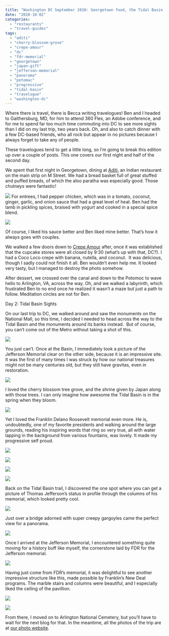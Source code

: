 ```yaml
---
title: "Washington DC September 2010: Georgetown food, the Tidal Basin, and FDR and Jefferson Memorials"
date: "2010-10-02"
categories: 
  - "restaurants"
  - "travel-guides"
tags: 
  - "aditi"
  - "cherry-blossom-grove"
  - "crepe-amour"
  - "dc"
  - "fdr-memorial"
  - "georgetown"
  - "japan-gift"
  - "jefferson-memorial"
  - "panorama"
  - "potomac"
  - "progressive"
  - "tidal-basin"
  - "travelogue"
  - "washington-dc"
---
```


Where there is travel, there is Becca writing travelogues! Ben and I headed to Gaithersburg, MD, for him to attend 360 Flex, an Adobe conference, and for me to spend far too much time commuting into DC to see more sights than I did on my last trip, two years back. Oh, and also to catch dinner with a few DC-based friends, who all rock but appear in no pictures because I always forget to take any of people.

These travelogues tend to get a little long, so I’m going to break this edition up over a couple of posts. This one covers our first night and half of the second day.

We spent that first night in Georgetown, dining at [Aditi](http://www.google.com/url?sa=t&source=web&cd=2&ved=0CBkQFDAB&url=http%3A%2F%2Fwww.dineaditi.com%2F&rct=j&q=adita%20indian%20dc&ei=Ga-jTMzjHMSBlAfTy-HSBA&usg=AFQjCNG-yrjOuFtRFNHAkvbVr37annHaSg&sig2=OUWvu5FNFi8iz5Yq_lDmjQ&cad=rja), an Indian restaurant on the main strip on M Street. We had a bread basket full of great stuffed and puffed breads, of which the aloo paratha was especially good. Those chutneys were fantastic!

![](http://www.blastanova.com/photoalbum/Adventures/Washington%20DC%202010/awdc003.jpg)  For entrees, I had pepper chicken, which was in a tomato, coconut, ginger, garlic, and onion sauce that had a great level of heat. Ben had the lamb in pickling spices, braised with yogurt and cooked in a special spice blend.

![](http://www.blastanova.com/photoalbum/Adventures/Washington%20DC%202010/awdc004.jpg)

Of course, I liked his sauce better and Ben liked mine better. That’s how it always goes with couples.

We walked a few doors down to [Crepe Amour](http://www.google.com/url?sa=t&source=web&cd=1&ved=0CBIQFjAA&url=http%3A%2F%2Fwww.crepeamour.com%2F&rct=j&q=crepe%20amour%20dc&ei=hbKjTMSJG8GqlAf2kYD3BA&usg=AFQjCNGLUiuO2Qn0MiHEn08gjX0siJ5e2Q&sig2=28GGvs8WrQvQhm31BNyZjQ&cad=rja) after, once it was established that the cupcake stores were all closed by 9:30 (what’s up with that, DC?). I had a Coco Loco crepe with banana, nutella, and coconut.  It was delicious, though I sadly could not finish it all. Ben wouldn’t even help me. It looked very tasty, but I managed to destroy the photo somehow.

After dessert, we crossed over the canal and down to the Potomoc to wave hello to Arlington, VA, across the way. Oh, and we walked a labyrinth, which frustrated Ben to no end once he realized it wasn’t a maze but just a path to follow. Meditation circles are not for Ben.

Day 2: Tidal Basin Sights

On our last trip to DC, we walked around and saw the monuments on the National Mall, so this time, I decided I needed to head across the way to the Tidal Basin and the monuments around its banks instead.  But of course, you can’t come out of the Metro without taking a shot of this.

![](http://www.blastanova.com/photoalbum/Adventures/Washington%20DC%202010/wdc002.JPG)

You just can’t. Once at the Basin, I immediately took a picture of the Jefferson Memorial clear on the other side, because it is an impressive site. It was the first of many times I was struck by how our national treasures might not be many centuries old, but they still have gravitas, even in restoration.

![](http://www.blastanova.com/photoalbum/Adventures/Washington%20DC%202010/wdc018.JPG)

I loved the cherry blossom tree grove, and the shrine given by Japan along with those trees. I can only imagine how awesome the Tidal Basin is in the spring when they bloom.

![](http://www.blastanova.com/photoalbum/Adventures/Washington%20DC%202010/wdc020.JPG)

Yet I loved the Franklin Delano Roosevelt memorial even more. He is, undoubtedly, one of my favorite presidents and walking around the large grounds, reading his inspiring words that ring so very true, all with water lapping in the background from various fountains, was lovely. It made my progressive self proud.

![](http://www.blastanova.com/photoalbum/Adventures/Washington%20DC%202010/wdc034.JPG)

![](http://www.blastanova.com/photoalbum/Adventures/Washington%20DC%202010/wdc040.JPG)

![](http://www.blastanova.com/photoalbum/Adventures/Washington%20DC%202010/wdc045.JPG)

![](http://www.blastanova.com/photoalbum/Adventures/Washington%20DC%202010/wdc046.JPG)

Back on the Tidal Basin trail, I discovered the one spot where you can get a picture of Thomas Jefferson’s status in profile through the columns of his memorial, which looked pretty cool.

![](http://www.blastanova.com/photoalbum/Adventures/Washington%20DC%202010/wdc052.JPG)

Just over a bridge adorned with super creepy gargoyles came the perfect view for a panorama.

![](http://www.blastanova.com/photoalbum/Adventures/Washington%20DC%202010/wdc058a.jpg)

Once I arrived at the Jefferson Memorial, I encountered something quite moving for a history buff like myself, the cornerstone laid by FDR for the Jefferson memorial.

![](http://www.blastanova.com/photoalbum/Adventures/Washington%20DC%202010/wdc067.JPG)

Having just come from FDR’s memorial, it was delightful to see another impressive structure like this, made possible by Franklin’s New Deal programs. The marble stairs and columns were beautiful, and I especially liked the ceiling of the pavillion.

![](http://www.blastanova.com/photoalbum/Adventures/Washington%20DC%202010/wdc066.JPG)

![](http://www.blastanova.com/photoalbum/Adventures/Washington%20DC%202010/wdc072.JPG)

From there, I moved on to Arlington National Cemetery, but you’ll have to wait for the next blog for that. In the meantime, all the photos of the trip are at [our photo website](http://www.blastanova.com/photoalbum/index.html?path=Adventures/Washington%20DC%202010).
